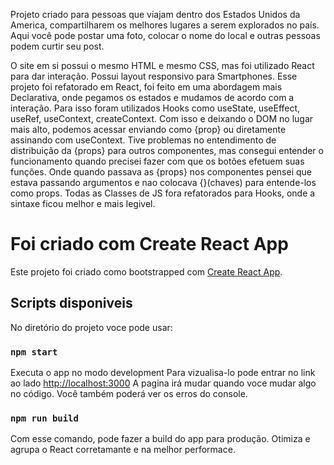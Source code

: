 
Projeto criado para pessoas que viajam dentro dos Estados Unidos da America, compartilharem os melhores lugares a serem explorados no país. Aqui você pode postar uma foto, colocar o nome do local e outras pessoas podem curtir seu post. 


O site em si possui o mesmo HTML e mesmo CSS, mas foi utilizado React para dar interação. Possui layout responsivo para Smartphones.
Esse projeto foi refatorado em React, foi feito em uma abordagem mais Declarativa, onde pegamos os estados e mudamos de acordo com a interação. Para isso foram utilizados Hooks como useState, useEffect, useRef, useContext, createContext.
Com isso e deixando o DOM no lugar mais alto, podemos acessar enviando como {prop} ou diretamente assinando com useContext. Tive problemas no entendimento de distribuição da {props} para outros componentes, mas consegui entender o funcionamento quando precisei fazer com que os botões efetuem suas funções. Onde quando passava as {props} nos componentes pensei que estava passando argumentos e nao colocava {}(chaves) para entende-los como props. Todas as Classes de JS fora refatorados para Hooks, onde a sintaxe ficou melhor e mais legivel.


# Foi criado com Create React App

Este projeto foi criado como bootstrapped com [Create React App](https://github.com/facebook/create-react-app).

## Scripts disponiveis

No diretório do projeto voce pode usar:

### `npm start`
Executa o app no modo development
Para vizualisa-lo pode entrar no link ao lado [http://localhost:3000](http://localhost:3000)
A pagina irá mudar quando voce mudar algo no código.
Você também poderá ver os erros do console.


### `npm run build`

Com esse comando, pode fazer a build do app para produção.
Otimiza e agrupa o React corretamante e na melhor performace.


